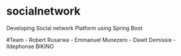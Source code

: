 # socialnetwork

Developing Social network Platform using Spring Boot

#Team - Robert Rusarwa - Emmanuel Munezero - Dawit Demissie - Ildephonse BIKINO
